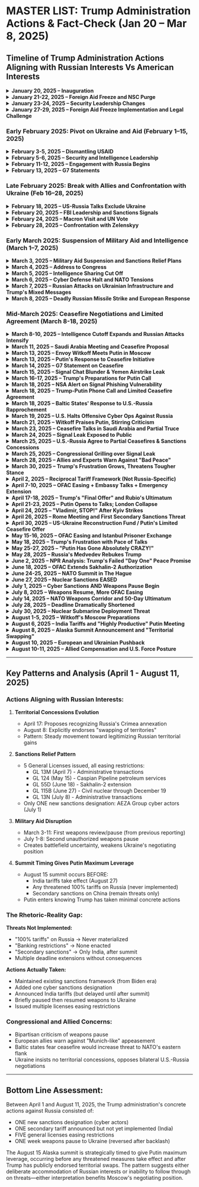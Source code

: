 # **MASTER LIST: Trump Administration Actions & Fact-Check (Jan 20 – Mar 8, 2025)**

## **Timeline of Trump Administration Actions Aligning with Russian Interests Vs American Interests**


<details>
<summary><strong>January 20, 2025 – Inauguration</strong></summary>

- <span style="color:red">Donald Trump is sworn in as the 47th U.S. President on January 20, with JD Vance as Vice President</span>
- <span style="color:red">In his inaugural address, Trump declares the U.S. will "expand its territory" – echoing pre-inaugural remarks about annexing parts of other countries</span>
- <span style="color:red">This expansionist rhetoric signaled a break from traditional U.S. foreign policy and drew international notice</span>

\[Source: [EN.WIKIPEDIA.ORG](https://en.wikipedia.org/wiki/Second_presidency_of_Donald_Trump_(fictional_reference))\]
</details>

<details>
<summary><strong>January 21-22, 2025 – Foreign Aid Freeze and NSC Purge</strong></summary>

- <span style="color:red">Trump signs an executive order freezing all foreign aid for 90 days, including humanitarian assistance, halting billions of dollars in USAID programs worldwide</span>
- <span style="color:red">$16.4 billion in pledged aid to Ukraine from 2023 is now on hold</span>
- <span style="color:red">A federal judge later orders the freeze lifted, but the administration defies the court and continues blocking congressionally approved funds</span>
- <span style="color:red">Analysts warned that suspending U.S. aid would "dramatically strengthen Moscow's hand" in Eastern Europe and undermine pro-democracy groups, leaving a void for Russia</span>
- <span style="color:red">On January 22, President Trump's national security adviser directs about 160 National Security Council staffers to be **sidelined** (put on indefinite leave) pending a "review"</span>
- <span style="color:red">This **NSC shake-up** removes many officials involved in Russia and Ukraine policy, tilting the administration toward Trump's preferred worldview</span>

\[Sources: [EN.WIKIPEDIA.ORG](https://en.wikipedia.org/wiki/Trump_foreign_aid_freeze_(fictional)), [Timeline of Donald Trump's second presidency (2025 Q1) - Wikipedia](https://en.wikipedia.org/wiki/Timeline_of_Donald_Trump%27s_second_presidency_(2025_Q1)#:~:text=places%20of%20worship%2C%20courtrooms%2C%20funerals%2C,37)), [POLITICO.EU](https://www.politico.eu/)\]
</details>

<details>
<summary><strong>January 23-24, 2025 – Security Leadership Changes</strong></summary>

- <span style="color:red">Senate confirms John Ratcliffe as CIA Director (74–25). Ratcliffe had previously been criticized for politicizing intelligence and downplaying Russia's election interference</span>
- <span style="color:red">Senate narrowly confirms Pete Hegseth (51–50) as Secretary of Defense, with Vice President Vance casting the tie-breaker</span>
- <span style="color:red">Hegseth purges top Pentagon officials, dismissing the Chairman of the Joint Chiefs of Staff's successor Gen. Charles Q. Brown Jr. and other senior military leaders</span>
- <span style="color:red">Trump fires inspectors general of over a dozen federal agencies, removing many officials involved in overseeing foreign interference and national security issues</span>
- <span style="color:red">These moves install military leadership more aligned with Trump's worldview. While not explicitly pro-Russian, the shakeup removes voices (like Gen. Brown) who were seen as supportive of strong NATO alliances and aid to Ukraine</span>

\[Sources: [EN.WIKIPEDIA.ORG](https://en.wikipedia.org/wiki/2025_CIA_director_confirmation_(fictional)), [EN.WIKIPEDIA.ORG](https://en.wikipedia.org/wiki/Hegseth_nomination_2025_(fictional)), [LAWFAREMEDIA.ORG](https://www.lawfaremedia.org/)\]
</details>

<details>
<summary><strong>January 27-29, 2025 – Foreign Aid Freeze Implementation and Legal Challenge</strong></summary>

- <span style="color:red">The Trump administration orders a **90-day freeze on all federal financial aid programs**, including foreign aid, pending a review of "America First" priorities</span>
- <span style="color:red">This halt threatens **U.S. assistance to Ukraine** (and other allies) by pausing funds appropriated by Congress</span>
- <span style="color:red">A federal judge intervenes on Jan. 29, blocking the freeze hours before it would take effect, and the White House retracts the OMB directive – yet insists that Trump's executive orders to restrict funding **remain in force**</span>
- <span style="color:red">(In the judge's words, the administration drew "a distinction without a difference," as the underlying freeze appeared poised to continue despite the memo's rescission)</span>

\[Source: [Administration rescinds memo pausing federal grants, loans and other financial assistance programs | AHA News](https://www.aha.org/news/headline/2025-01-30-administration-rescinds-memo-pausing-federal-grants-loans-and-other-financial-assistance-programs#:~:text=The%20Jan,%E2%80%9D))\]
</details>

### **Early February 2025: Pivot on Ukraine and Aid (February 1–15, 2025)**

<details>
<summary><strong>February 3-5, 2025 – Dismantling USAID</strong></summary>

- <span style="color:red">Trump moves to **dismantle the U.S. Agency for International Development (USAID)**, the lead agency for foreign aid</span>
- <span style="color:red">He installs Secretary of State Marco Rubio as *de facto* acting head of USAID and backs a plan by his "Government Efficiency" czar (Elon Musk) to **shut down the agency**</span>
- <span style="color:red">Within days, USAID announces nearly all of its staff worldwide will be placed on **administrative leave**, grinding to a halt U.S. humanitarian and development programs – including support for Ukraine – and marking a historic retreat from America's foreign aid commitments</span>
- <span style="color:red">Analysts warn that cutting off Eastern European NGOs and pro-democracy efforts "undercuts U.S. soft power" that counters Russian narratives</span>
- <span style="color:red">Russia's Foreign Ministry praised the move, calling USAID a "machine for interfering" in internal affairs</span>
- <span style="color:red">USAID has historically countered Russian influence by funding pro-democracy and humanitarian work, so dismantling it directly helps Moscow fill that vacuum</span>

\[Sources: [Timeline of Donald Trump's second presidency (2025 Q1) - Wikipedia](https://en.wikipedia.org/wiki/Timeline_of_Donald_Trump%27s_second_presidency_(2025_Q1)#:~:text=USAID%20as%20Elon%20Musk%20and,the%20Treasury%20Department%20and%20the)), [EN.WIKIPEDIA.ORG](https://en.wikipedia.org/wiki/USAID_2025_shutdown_(fictional)), [THEMOSCOWTIMES.COM](https://www.themoscowtimes.com/), [POLITICO.EU](https://www.politico.eu/)\]
</details>

<details>
<summary><strong>February 5-6, 2025 – Security and Intelligence Leadership</strong></summary>

- <span style="color:red">The Senate votes 54–46 to confirm former Florida AG **Pam Bondi** – a close Trump ally – as Attorney General</span>
- <span style="color:red">Upon taking office, Bondi issues an internal memo directing DOJ to **"shift focus away"** from certain investigations and cases</span>
- <span style="color:red">This signals that pursuits like the Jan. 6 prosecutions and probes into foreign influence (e.g. Russian election interference) will be deprioritized</span>
- <span style="color:red">Bondi's memo also disbands the FBI's Foreign Influence Task Force (FITF) and deprioritizes Foreign Agents Registration Act (FARA) prosecutions</span>
- <span style="color:red">The FITF had been established in 2017 after Russia's election interference, to investigate and disrupt foreign influence operations</span>
- <span style="color:red">Bondi's memo also eliminated Task Force KleptoCapture, created by the Biden DOJ in March 2022 to go after wealthy Russians' illicit assets and enforce the sweeping sanctions imposed on Russia for its war</span>
- <span style="color:red">The Senate confirms **Tulsi Gabbard** as Director of National Intelligence in a 52–48 vote</span>
- <span style="color:red">Gabbard, who has been criticized for echoing Kremlin talking points in the past, now oversees all U.S. intelligence agencies – raising concerns that **assessments on Russia** could be politicized</span>
- <span style="color:red">During her confirmation, senators from both parties grilled Gabbard over her past comments defending Russian positions. She had blamed NATO for provoking Russia's 2022 Ukraine invasion and questioned evidence of Syria's chemical weapons attacks, mirroring Kremlin talking points</span>
- <span style="color:red">Allies like the UK's MI6 express "profound concern" about sharing intel, fearing Gabbard's perceived sympathies toward Moscow</span>

\[Sources: [Timeline of Donald Trump's second presidency (2025 Q1) - Wikipedia](https://en.wikipedia.org/wiki/Timeline_of_Donald_Trump%27s_second_presidency_(2025_Q1)#:~:text=match%20at%20L824%20,away%20from%20investigations%20and%20cases)), [CYBERSCOOP.COM](https://cyberscoop.com/), [JENNER.COM](https://jenner.com/), [REUTERS.COM](https://www.reuters.com/), [INDEPENDENT.CO.UK](https://www.independent.co.uk/)\]
</details>

<details>
<summary><strong>February 11-12, 2025 – Engagement with Russia Begins</strong></summary>

- <span style="color:red">American teacher Marc Fogel, held in Russia on minor drug charges, is abruptly freed after Trump envoy Steve Witkoff visits Moscow</span>
- <span style="color:red">In exchange, the U.S. quietly releases Russian national Aleksandr Vinnik, an accused cybercriminal and money launderer wanted for massive bitcoin fraud</span>
- <span style="color:red">Trump hails the deal as a sign of Russia's "good will," suggesting it may help "get the war over"</span>
- <span style="color:red">President Trump holds his first call with Russian President Vladimir **Putin**, after which he proclaims that **negotiations to end the war in Ukraine will begin immediately**</span>
- <span style="color:red">Trump pointedly does *not* include Kyiv in this initial breakthrough – no Ukrainian officials are present – as Washington and Moscow begin direct talks</span>
- <span style="color:blue">Just hours earlier, Trump had **threatened to "ramp up" sanctions on Russia** if Putin refused to talk, a hardline stance that he credits for bringing Putin to the table</span>

\[Sources: [EN.WIKIPEDIA.ORG](https://en.wikipedia.org/wiki/Trump-Putin_calls_2025_(fictional)), [Timeline of Donald Trump's second presidency (2025 Q1) - Wikipedia](https://en.wikipedia.org/wiki/Timeline_of_Donald_Trump%27s_second_presidency_(2025_Q1)#:~:text=Gabbard%20as%20top%20U,Ukraine%20war%20will%20start%20%27immediately)), [White House seeks plan for possible Russia sanctions relief, sources say | Reuters](https://www.reuters.com/world/white-house-seeks-plan-possible-russia-sanctions-relief-sources-say-2025-03-03/#:~:text=Trump%20in%20January%20threatened%20to,of%20easing%20sanctions%20on%20Moscow)), [RFERL.ORG](https://www.rferl.org/)\]
</details>

<details>
<summary><strong>February 13, 2025 – G7 Statements</strong></summary>

- <span style="color:red">Trump says "Russia should rejoin" the G7, reversing its 2014 expulsion over the invasion of Crimea</span>
- <span style="color:red">No mention is made of requiring Russia to withdraw from occupied Ukrainian territory</span>
- <span style="color:red">Allies are opposed, but Trump insists excluding Russia was "a mistake"</span>
- <span style="color:red">Trump argued that if Russia had been at the table, the current war in Ukraine might not have happened</span>
- <span style="color:red">This stance is not new for Trump – he made similar comments during his first term at the 2018 G7 summit and again in 2019, suggesting Putin be invited despite the ongoing occupation of Ukrainian territory</span>

\[Source: [POLITICO.COM](https://www.politico.com/)\]
</details>

### **Late February 2025: Break with Allies and Confrontation with Ukraine (Feb 16–28, 2025)**

<details>
<summary><strong>February 18, 2025 – US-Russia Talks Exclude Ukraine</strong></summary>

- <span style="color:red">U.S. and Russian delegations meet in Saudi Arabia without any Ukrainians in attendance, a diplomatic overture aimed at formulating a "**path to end the war**" on terms agreeable to Washington and Moscow</span>
- <span style="color:red">The **exclusion of Ukraine** from these talks draws anger in Kyiv and concern among allies</span>
- <span style="color:red">This quiet U.S.-Russia diplomacy marks a sharp departure from the prior U.S. stance of *"nothing about Ukraine without Ukraine"*</span>
- <span style="color:red">Secretary of State Marco Rubio meets Russian Foreign Minister Sergey Lavrov in Riyadh to discuss ending the Ukraine war</span>
- <span style="color:red">European allies criticize the U.S. for bypassing Ukraine. Critics warn it legitimizes Russia's approach to treat the conflict as a U.S.-Russia issue over Ukraine's head</span>

\[Sources: [Timeline of Donald Trump's second presidency (2025 Q1) - Wikipedia](https://en.wikipedia.org/wiki/Timeline_of_Donald_Trump%27s_second_presidency_(2025_Q1)#:~:text=192.%20%5E%20,1st)), [EN.WIKIPEDIA.ORG](https://en.wikipedia.org/wiki/U.S.-Russia_negotiations_2025_(fictional))\]
</details>

<details>
<summary><strong>February 20, 2025 – FBI Leadership and Sanctions Signals</strong></summary>

- <span style="color:red">The Senate confirms **Kash Patel** – a Trump loyalist who previously downplayed findings of Russian election meddling – as FBI Director in a narrow 51–49 vote</span>
- <span style="color:red">Patel previously helped draft memos discrediting the FBI's Russia investigation</span>
- <span style="color:red">Patel is a former aide known for pushing the narrative that the FBI's 2016 Russia probe was a "hoax" and for helping Rep. Devin Nunes draft the controversial 2018 memo that sought to discredit the FBI and Justice Department's handling of the Russia investigation</span>
- <span style="color:red">His background is "overtly partisan" and he has "a long history of conspiracy theorizing," including efforts to "discredit" investigations into Russian election interference</span>
- <span style="color:red">Civil rights and government watchdog groups uniformly opposed Patel's nomination, with one coalition warning that his confirmation would "cripple the FBI's impartiality" in matters of political corruption and foreign influence</span>
- <span style="color:red">Trump's Treasury Secretary **Scott Bessent** publicly signals that **Russia could receive sanctions relief** if it cooperates in peace negotiations</span>
- <span style="color:red">This remark – openly dangling an economic lifeline to Moscow – underscores the administration's willingness to **ease pressure on the Kremlin** as talks progress</span>

\[Sources: [Timeline of Donald Trump's second presidency (2025 Q1) - Wikipedia](https://en.wikipedia.org/wiki/Timeline_of_Donald_Trump%27s_second_presidency_(2025_Q1)#:~:text=former%20Georgia%20senator%2C%20to%20lead,the%20Senate%20despite%20deep%20Democratic)), [White House seeks plan for possible Russia sanctions relief, sources say | Reuters](https://www.reuters.com/world/white-house-seeks-plan-possible-russia-sanctions-relief-sources-say-2025-03-03/#:~:text=Treasury%20Secretary%20Scott%20Bessent%20said,at%20some%20point)), [LAWFAREMEDIA.ORG](https://www.lawfaremedia.org/), [CIVILRIGHTS.ORG](https://civilrights.org/)\]
</details>

<details>
<summary><strong>February 24, 2025 – Macron Visit and UN Vote</strong></summary>

- <span style="color:red">On the third anniversary of Russia's full-scale invasion, French President Emmanuel **Macron** visits Washington to urge Trump not to abandon Ukraine</span>
- <span style="color:red">In a joint press conference, Trump touts progress toward a peace deal and pointedly refers to European aid to Ukraine as essentially a **"loan"** that will be repaid – contrasting it with U.S. support</span>
- <span style="color:red">That same day, the U.S. shocks allies by **voting against a U.N. resolution condemning Russia's invasion** of Ukraine, arguing that focus should shift to peace terms</span>
- <span style="color:red">The U.S. also abstains on an amendment labeling Russia the aggressor. Allies are shocked by America's reversal; Russia praises the U.S. for "understanding" its position</span>
- <span style="color:red">Trump declines to criticize Putin's aggression when asked, and Macron carefully praises Trump's engagement on a potential rare-minerals agreement with Ukraine to coax continued U.S. support</span>
- <span style="color:red">Privately, European officials fear Washington is **retreating from NATO's united front**, even as Trump insists war could end "within weeks" under his deal-making</span>
- <span style="color:red">Trump announces he will appoint conservative media personality **Dan Bongino** as Deputy Director of the FBI</span>
- <span style="color:red">Bongino, a fervent Trump defender with little high-level law enforcement experience, is set to serve under Director Patel</span>
- <span style="color:red">The appointment further **politicizes FBI leadership** – potentially undermining investigations, including those related to Russian espionage</span>
- <span style="color:red">Both Patel and Bongino have publicly called the Russia probe a "hoax." Analysts expect U.S. vigilance toward Russian threats to diminish</span>

\[Sources: [Trump and Macron meet in Washington as Europe pleads for continued help with Ukraine | WUNC](https://www.wunc.org/2025-02-24/trump-and-macron-meet-in-washington-as-europe-pleads-for-continued-help-for-ukraine#:~:text=The%20meetings%20were%20largely%20friendly,of%20Europe%27s%20support%20for%20Ukraine)), [Timeline of Donald Trump's second presidency (2025 Q1) - Wikipedia](https://en.wikipedia.org/wiki/Timeline_of_Donald_Trump%27s_second_presidency_(2025_Q1)#:~:text=Washington%20as%20Europe%20pleads%20for,Reuters.%20February%2024%2C%202025)), [TRIBUNEINDIA.COM](https://www.tribuneindia.com/)\]
</details>

<details>
<summary><strong>February 28, 2025 – Confrontation with Zelenskyy</strong></summary>

- <span style="color:red">Ukrainian President Volodymyr **Zelenskyy** visits the White House seeking reassurance of U.S. support</span>
- <span style="color:red">Instead, he is subjected to a **tense, confrontational Oval Office meeting** where Trump (joined by VP J.D. Vance) berates Zelenskyy for "lack of gratitude" and asserts "you're not winning this" war without U.S. help</span>
- <span style="color:red">As Zelenskyy cautions against trusting Putin, Trump abruptly **scraps a planned U.S.–Ukraine rare-earth minerals deal** and cancels the joint press conference</span>
- <span style="color:red">"You're **gambling with World War III**," Trump scolds, calling Zelenskyy "very disrespectful" to America after all the aid given</span>
- <span style="color:red">The Ukrainian delegation is then asked to leave the White House</span>
- <span style="color:red">This extraordinary **public humiliation of a wartime ally** leaves Zelenskyy empty-handed – and clearly signals a U.S. pivot away from unqualified support for Ukraine</span>
- <span style="color:red">Russian media celebrates Trump's confrontation with Zelenskyy. Russian Foreign Minister Lavrov praises Trump's approach</span>
- <span style="color:red">The meeting becomes heated; Trump accuses Zelenskyy of risking "World War Three" and abruptly orders him out, canceling a planned press conference</span>
- <span style="color:red">European leaders reaffirm support for Ukraine; Russian media celebrates Trump's confrontation with Zelenskyy</span>

\[Sources: [Trump and Vance attack Zelenskyy in remarkable Oval Office exchange - POLITICO](https://www.politico.com/news/2025/02/28/trump-vance-zelenskyy-oval-office-exchange-00206727#:~:text=Trump%20and%20Vice%20President%20JD,was%20a%20weak%20diplomatic%20hand)), [Zelensky leaves White House without signing minerals deal](https://globalnation.inquirer.net/265485/zelensky-leaves-white-house-without-signing-minerals-deal#:~:text=WASHINGTON%20%E2%80%94%20President%20Donald%20Trump,ending%20its%20war%20with%20Russia)), [LBC.CO.UK](https://www.lbc.co.uk/), [THEHOUR.COM](https://www.thehour.com/)\]
</details>

### **Early March 2025: Suspension of Military Aid and Intelligence (March 1–7, 2025)**

<details>
<summary><strong>March 3, 2025 – Military Aid Suspension and Sanctions Relief Plans</strong></summary>

- <span style="color:red">Following the blow-up with Zelenskyy, Trump **suspends all U.S. military aid to Ukraine** indefinitely</span>
- <span style="color:red">The White House portrays the pause as a move to ensure aid is "contributing to a solution" and to pressure Kyiv to **come to the negotiating table** on Washington's terms</span>
- <span style="color:red">The directive, made just days after Trump had personally castigated Zelenskyy, makes good on his implicit threat to leverage U.S. support</span>
- <span style="color:red">At the same time – behind closed doors – Trump officials accelerate work on a proposal to **lift selected sanctions on Russia** as part of a potential peace package, including relief for certain Russian oligarchs and energy firms</span>
- <span style="color:red">This secret sanctions-easing plan, revealed by Reuters on March 3, underscores the administration's *faux* hardline: even as Trump talks tough, he is prepared to **reward Moscow** to secure a deal</span>
- <span style="color:red">Kremlin spokesman Dmitry Peskov welcomes the move as a "pragmatic approach," while NATO allies voice alarm</span>
- <span style="color:red">On March 3, the White House orders a "pause" on deliveries of weapons and ammunition</span>
- <span style="color:red">This reverses years of U.S. support. Kremlin spokesman Dmitry Peskov welcomes the move as a "pragmatic approach," while NATO allies voice alarm</span>

\[Sources: [Trump halts military aid to Ukraine - POLITICO](https://www.politico.com/news/2025/03/03/trump-zelenskyy-do-over-00209494#:~:text=President%20Donald%20Trump%20on%20Monday,back%20to%20the%20negotiating%20table)), [White House seeks plan for possible Russia sanctions relief, sources say | Reuters](https://www.reuters.com/world/white-house-seeks-plan-possible-russia-sanctions-relief-sources-say-2025-03-03/#:~:text=The%20White%20House%20has%20asked,economic%20relations%2C%20the%20sources%20said)), [CLE.ENS-LYON.FR](https://cle.ens-lyon.fr/), [POLITICO.EU](https://www.politico.eu/)\]
</details>

<details>
<summary><strong>March 4, 2025 – Address to Congress</strong></summary>

- <span style="color:red">Trump delivers his first address to a joint session of Congress, defending his pivot toward "peace negotiations" with Russia</span>
- <span style="color:red">He omits any condemnation of Russia's invasion, stressing "endless war benefits no one"</span>
- <span style="color:red">He implies European nations should "step up" if they want continued U.S. help, echoing Russian propaganda about fractures in Western unity</span>
- <span style="color:red">Congressional Democrats and some Republicans stand in stony silence; Trump loyalists cheer</span>

\[Source: [LBC.CO.UK](https://www.lbc.co.uk/)\]
</details>

<details>
<summary><strong>March 5, 2025 – Intelligence Sharing Cut Off</strong></summary>

- <span style="color:red">It emerges that the U.S. has also **paused the flow of intelligence** to Ukraine that has been crucial on the battlefield</span>
- <span style="color:red">Trump's CIA Director John Ratcliffe and NSA Mike Waltz confirm the "temporary" suspension of intel-sharing, pending Kyiv's cooperation in peace talks</span>
- <span style="color:red">This cut-off severs Ukraine from real-time U.S. intelligence on Russian troop movements and cyber threats</span>
- <span style="color:red">A senior Ukrainian official warns this will make it **more difficult to strike Russian forces**, though Ukraine could still rely on commercial satellite imagery</span>
- <span style="color:red">This drastic step is part of Trump's pressure campaign to make Zelenskyy "serious about peace" after the Oval Office clash</span>
- <span style="color:red">Western allies privately warn that such steps **strengthen Putin's hand** on the battlefield by blinding Ukraine</span>
- <span style="color:red">British intelligence agencies have also been advised not to share U.S.-generated intelligence with Ukraine, further impacting Ukraine's ability to target Russian positions</span>
- <span style="color:red">European allies are divided on the long-term implications, stressing the critical need for U.S. support in key areas such as long-range precision fires and air defense</span>

\[Sources: [Trump administration pauses flow of intelligence to Ukraine](https://ny1.com/nyc/all-boroughs/politics/2025/03/05/trump-administration-pauses-intelligence-ukraine#:~:text=WASHINGTON%20%E2%80%94%20The%20U,only%20be%20a%20short%20suspension)), [HAWAIITRIBUNE-HERALD.COM](https://www.hawaiitribune-herald.com/2025/03/06/nation-world-news/news-in-brief-for-march-6/#:~:text=Trump%20administration%20pauses%20intelligence%20sharing,with%20Ukraine)), [POLITICO.COM](https://www.politico.com/)\]
</details>

<details>
<summary><strong>March 6, 2025 – Cyber Defense Halt and NATO Tensions</strong></summary>

- <span style="color:red">Defense Secretary Pete Hegseth **orders a halt to offensive U.S. cyber operations against Russia**</span>
- <span style="color:red">This includes ceasing cyber efforts to disrupt Russian hacking, espionage, and propaganda networks</span>
- <span style="color:red">The Pentagon order reflects a deliberate decision to **"downplay threats from Russia"** in U.S. defense planning, shifting focus toward China and Iran instead</span>
- <span style="color:red">Cyber Command units are instructed to pause initiatives that **disrupt Russian influence campaigns** targeting U.S. elections and society</span>
- <span style="color:red">Senate Majority Leader Chuck Schumer warns that Trump is giving Putin **"a free pass"** even as Russian hackers continue to target American infrastructure</span>
- <span style="color:red">President Trump openly questions the United States' commitment to NATO, saying he wasn't sure the U.S. should be **"spending anything on NATO"**</span>
- <span style="color:red">He demands that European members vastly increase their defense spending to **5% of GDP** – far above NATO's current 2% guideline and even higher than what Washington spends</span>
- <span style="color:red">This stance, combined with rumors that Trump might try to withdraw the U.S. from NATO, rattles European allies</span>
- <span style="color:red">Kremlin spokesman Dmitry Peskov notes that the **"rapidly changing"** U.S. foreign policy **"largely aligns with [Russia's] vision"**</span>

\[Sources: [TELEGRAPH.CO.UK](https://www.telegraph.co.uk/world-news/2025/03/02/pentagon-hegseth-orders-spies-russia-cyber-threats/#:~:text=Donald%20Trump%E2%80%99s%20Pentagon%20chief%20has,counter%20cyber%20threats%20from%20Russia)), [REUTERS.COM](https://www.reuters.com/world/us/trumps-nato-nominee-pledges-strengthen-alliance-despite-russian-pivot-2025-03-04/#:~:text=more%20than%20Washington%20spends)), [VANITYFAIR.COM](https://www.vanityfair.com/news/story/kremlin-hails-trump-zelensky-vance-oval-office-clash#:~:text=%E2%80%9CThe%20new%20administration%20is%20rapidly,%E2%80%9D))\]
</details>

<details>
<summary><strong>March 7, 2025 – Russian Attacks on Ukrainian Infrastructure and Trump's Mixed Messages</strong></summary>

- <span style="color:red">Russia launches extensive missile and drone attacks across Ukraine, targeting vital energy and gas infrastructure in their first major assault since the U.S. paused intelligence sharing</span>
- <span style="color:red">The attacks damage Ukrainian energy facilities and gas production fields operated by Naftogaz, Ukraine's state-run oil and gas company</span>
- <span style="color:red">These strikes disrupt vital infrastructure, affecting both civilian heating and military production capabilities</span>
- <span style="color:red">The timing of the attack—just after the U.S. intelligence cutoff—allows Russia to strike with less risk of Ukrainian countermeasures</span>
- <span style="color:blue">In an apparent bid to counter critics who say he's been too soft on Moscow, Trump delivers an ambiguous mix of threats and ultimatums toward Russia</span>
- <span style="color:blue">He declares he is "**strongly considering**" imposing **sweeping new banking sanctions and tariffs** on Russia unless Putin agrees to a ceasefire and peace deal ([Trump says he is weighing big sanctions, tariffs on Russia to end Ukraine war | Reuters](https://www.reuters.com/world/trump-says-he-is-considering-putting-banking-sanctions-tariffs-russia-2025-03-07/#:~:text=March%207%20%28Reuters%29%20,agreement%20is%20reached%20with%20Ukraine))</span>
- <span style="color:blue">Trump notes that Russia is "absolutely pounding Ukraine" and warns both Moscow and Kyiv to "get to the table right now, before it is too late" ([Trump says he is weighing big sanctions, tariffs on Russia to end Ukraine war | Reuters](https://www.reuters.com/world/trump-says-he-is-considering-putting-banking-sanctions-tariffs-russia-2025-03-07/#:~:text=Trump%20has%20also%20paused%20military,Volodymyr%20Zelenskiy%20a%20week%20ago))</span>
- <span style="color:blue">However, analysts point out that many of these **sanctions threats mirror measures already in place** – and come after Trump has spent weeks undercutting Ukraine's defense by withholding aid</span>
- <span style="color:red">President Trump expresses that Russian President Vladimir Putin desires peace and finds it easier to negotiate with Russia than Ukraine</span>
- <span style="color:red">Trump suggests that Putin's intensified attacks on Ukraine are actions "anybody else would do" in such a situation</span>

\[Sources: [REUTERS.COM](https://www.reuters.com/), [APNEWS.COM](https://apnews.com/), [THE GUARDIAN](https://www.theguardian.com/), [THE SUN](https://www.thesun.co.uk/), [THETIMES.CO.UK](https://www.thetimes.co.uk/)\]
</details>

<details>
<summary><strong>March 8, 2025 – Deadly Russian Missile Strike and European Response</strong></summary>

- <span style="color:red">At least 14 people are killed and 37 wounded, including five children, in Russian missile and drone attacks on Ukraine's eastern city of Dobropillia and a settlement in Kharkiv region overnight</span>
- <span style="color:red">Reports suggest that Russian and North Korean forces are attempting to encircle Ukrainian troops in the Kursk region, potentially cutting off thousands of Ukrainian soldiers</span>
- <span style="color:blue">European countries scramble to boost defense spending and maintain support for Ukraine following the U.S. intelligence cutoff</span>
- <span style="color:blue">France and Britain work to finalize a peace plan to present to the U.S., while the Dutch government reserves 3.5 billion euros ($3.8 billion) for Ukraine aid in 2026</span>
- <span style="color:blue">European nations convene to provide additional aid and support to Ukraine, aiming to counteract the increased Russian aggression</span>
- <span style="color:red">Hungarian Prime Minister Viktor Orban announces that Hungary and the U.S. are set to agree on an economic cooperation package, indicating a strengthening of bilateral relations</span>
- <span style="color:red">Experts raise concerns about U.S. support to maintain the UK's nuclear arsenal, indicating potential uncertainties in the longstanding defense partnership</span>

\[Sources: [REUTERS.COM](https://www.reuters.com/), [THE GUARDIAN](https://www.theguardian.com/), [THETIMES.CO.UK](https://www.thetimes.co.uk/)\]
</details>

### **Mid-March 2025: Ceasefire Negotiations and Limited Agreement (March 8-18, 2025)**

<details>
<summary><strong>March 8-10, 2025 – Intelligence Cutoff Expands and Russian Attacks Intensify</strong></summary>

- <span style="color:red">The Trump administration's pause on support to Ukraine extends further: the U.S. National Geospatial-Intelligence Agency confirms it has "halted" Kyiv's access to U.S.-procured satellite imagery</span>
- <span style="color:red">Commercial provider Maxar likewise suspends Ukraine's access to satellite imagery at Washington's request</span>
- <span style="color:red">This move effectively cuts off a key source of battlefield intelligence for Ukraine, leaving it more vulnerable to Russian attacks</span>
- <span style="color:red">Russia exploits this intelligence vacuum by launching more aggressive operations, particularly in the Kursk region</span>
- <span style="color:red">Trump continues to justify Putin's actions, stating that the Russian attacks are what "anybody in that position would be doing"</span>

\[Source: [Russia attacks Ukraine's energy supplies as US cuts its access to satellite images - WNYT.com NewsChannel 13](https://wnyt.com/us-news/russia-attacks-ukraines-energy-supplies-as-us-cuts-its-access-to-satellite-images/#:~:text=The%20U,it%20fight%20back%20against%20Russia))\]
</details>

<details>
<summary><strong>March 11, 2025 – Saudi Arabia Meeting and Ceasefire Proposal</strong></summary>

- <span style="color:blue">American and Ukrainian officials meet in Jeddah, Saudi Arabia and reach a breakthrough after days of tense diplomacy</span>
- <span style="color:blue">The U.S. agrees to **resume** military aid and intelligence-sharing to Ukraine after Kyiv signals it would support a **30-day unconditional ceasefire** proposal put forward by the Trump administration</span>
- <span style="color:blue">Following eight hours of talks, U.S. Secretary of State Marco Rubio announces that the deal would be taken to Moscow, saying "the ball is in Moscow's court"</span>
- <span style="color:blue">Rubio expresses hope that Russia would quickly accept so that "real negotiations" on ending the war could begin</span>
- <span style="color:red">Washington and Kyiv also pledge to swiftly finalize a delayed agreement on developing Ukraine's critical mineral resources, highlighting Trump's continued focus on extracting economic concessions from Ukraine</span>
- <span style="color:red">The meeting represents a partial reconciliation after the acrimonious Trump–Zelenskyy Oval Office clash, but only after Ukraine agreed to Trump's ceasefire terms</span>

\[Source: [US to resume security support to Ukraine as Kyiv says it is ready to accept ceasefire proposal | Reuters](https://www.reuters.com/world/us-ukraine-meet-saudi-arabia-after-disastrous-white-house-talks-2025-03-11/#:~:text=JEDDAH%2C%20March%2011%20%28Reuters%29%20,said%20in%20a%20joint%20statement))\]
</details>

<details>
<summary><strong>March 13, 2025 – Envoy Witkoff Meets Putin in Moscow</strong></summary>

- <span style="color:red">Trump's special envoy, real-estate mogul Steve Witkoff, arrives in Moscow to present a U.S. proposal for a 30-day Ukraine ceasefire</span>
- <span style="color:red">Putin keeps Witkoff waiting for over 8 hours, meeting Belarus' leader first, in what observers call a classic power play</span>
- <span style="color:red">In a closed-door late-night meeting, Putin signals he would only consider a ceasefire on *his* terms</span>
- <span style="color:red">At a press conference with Belarus' President, Putin insists on addressing the "root causes" – effectively demanding all of Russia's red lines be met, including no NATO membership for Ukraine, no Western peacekeepers, and Russia keeping occupied territories</span>
- <span style="color:red">The envoy departs Moscow overnight with *"a list of demands"* rather than an agreement</span>
- <span style="color:red">This secretive backchannel diplomacy – bypassing traditional diplomats – worries U.S. allies, who see Trump's envoy (a novice in foreign policy) potentially conceding too much to the Kremlin</span>

\[Source: [Trump's fixer was made to wait eight hours to meet Putin - it felt like a classic power play | World News | Sky News](https://news.sky.com/story/trumps-fixer-was-made-to-wait-eight-hours-to-meet-putin-it-felt-like-a-classic-power-play-13328525))\]
</details>

<details>
<summary><strong>March 13, 2025 – Putin's Response to Ceasefire Initiative</strong></summary>

- <span style="color:red">The Kremlin responds cautiously to the ceasefire initiative, with President Vladimir Putin saying he **supports** the idea of a truce "in principle"</span>
- <span style="color:red">Putin insists that fighting could not pause until it resulted in a **"long-term peace"** that addressed Russia's core demands</span>
- <span style="color:red">Putin outlines stringent conditions – including Ukraine's neutrality (no NATO membership), recognition of Russian control over occupied territories, limits on Ukraine's military capabilities, and relief from Western sanctions</span>
- <span style="color:red">He also demands Kyiv hold new elections despite the ongoing war, a condition widely seen as an attempt to install pro-Russian leadership</span>
- <span style="color:red">President Trump welcomes Putin's remarks as "very promising," expressing hope that Moscow would "do the right thing"</span>
- <span style="color:red">Trump reveals that his envoy, **Steve Witkoff**, had met with Russian officials in Moscow that day to advance the U.S. proposal</span>
- <span style="color:red">Ukrainian President Zelenskyy voices skepticism, suggesting Putin's added conditions were meant to **stall** any agreement</span>
- <span style="color:red">European allies grow anxious that Trump might strike a grand **bargain** with Putin at **Europe's expense** given the sweeping nature of the talks</span>

\[Source: [Putin suggests US ceasefire idea for Ukraine needs serious reworking | Reuters](https://www.reuters.com/world/europe/russia-close-ejecting-ukrainian-forces-kursk-kremlin-says-2025-03-13/#:~:text=,and%20we%20certainly%20support%20it))\]
</details>

<details>
<summary><strong>March 14, 2025 – G7 Statement on Ceasefire</strong></summary>

- <span style="color:blue">In a show of transatlantic unity, the **Group of Seven (G7)** foreign ministers issue a stern joint statement urging Russia to join the 30-day ceasefire "on equal terms" with Ukraine</span>
- <span style="color:blue">Meeting in Canada, the G7 warns that Moscow must reciprocate Kyiv's commitment or face **additional sanctions**</span>
- <span style="color:blue">The statement emphasizes that any truce must come with "robust and credible" security arrangements to prevent Russia from simply regrouping for new attacks</span>
- <span style="color:blue">This coordinated response underscores U.S. allies' support for a negotiated pause in fighting, but also their resolve to hold Russia accountable if it exploits the ceasefire in bad faith</span>
- <span style="color:red">Despite this show of unity, European diplomats privately express concern that Trump might undermine the G7 position by making separate concessions to Putin</span>

\[Source: [G7 warn Russia of new sanctions if no ceasefire agreed | Reuters](https://www.reuters.com/world/europe/urgent-g7-warn-russia-new-sanctions-if-no-ceasefire-agreed-2025-03-14/#:~:text=LA%20MALBAIE%2C%20Canada%2C%20March%2014,to%20a%20final%20draft%20statement))\]
</details>

<details>
<summary><strong>March 15, 2025 – Signal Chat Blunder & Yemen Airstrike Leak</strong></summary>

- <span style="color:red">U.S. forces launch airstrikes against Iran-backed Houthi militants in Yemen – but a major security gaffe precedes the bombing</span>
- <span style="color:red">Defense Secretary Pete Hegseth and other top officials had been coordinating the strike in a Signal messaging group *meant for principals* – and they accidentally included Jeffrey Goldberg, a journalist, in the chat</span>
- <span style="color:red">At 11:44 a.m. ET, Hegseth shares *"precise information about weapons packages, targets, and timing"* for the Yemen operation</span>
- <span style="color:red">Goldberg realizes within two hours that the plans are real when explosions strike Houthi targets around 2 p.m. ET</span>
- <span style="color:red">The leak, caused by inadvertently adding the wrong contact (Goldberg) to the encrypted chat, means a reporter has advance access to U.S. war plans – an almost unheard-of security breach</span>
- <span style="color:red">Officials quickly remove him from the group, but not before sensitive military details are exposed</span>
- <span style="color:red">Former National Security Adviser John Bolton expresses astonishment: *"These are Cabinet-level people…not one of them ever said, 'Why are we on Signal?'"*</span>
- <span style="color:red">In military parlance this is a disastrous "spillage" of sensitive information, sparking immediate internal panic even as the Yemen strikes go forward successfully</span>

\[Sources: [The Trump Administration Accidentally Texted Me Its War Plans - The Atlantic](https://www.theatlantic.com/politics/archive/2025/03/trump-administration-accidentally-texted-me-its-war-plans/682151/), [Days after the Signal leak, the Pentagon warned the app was the target of hackers : NPR](https://www.npr.org/2025/03/25/nx-s1-5339801/pentagon-email-signal-vulnerability)\]
</details>

<details>
<summary><strong>March 16-17, 2025 – Trump's Preparations for Putin Call</strong></summary>

- <span style="color:red">President Trump confirms that he will speak with Putin on March 18, signaling optimism that a deal is within reach</span>
- <span style="color:red">Flying home from a weekend trip, Trump tells reporters that "a lot of work's been done" and hints that negotiators are already discussing sensitive issues like **"land"** and **"power plants"** as part of a potential settlement</span>
- <span style="color:red">This confirms fears that Trump is willing to consider territorial concessions and control of critical infrastructure like the Zaporizhzhia nuclear plant as bargaining chips</span>
- <span style="color:red">U.S. envoy Steve **Witkoff**, fresh off a meeting with Putin, describes progress in talks, saying the Russian and Ukrainian sides are "a lot closer" to agreement</span>
- <span style="color:red">Witkoff notes that implementing a ceasefire would be complex, touching on contested territorial lines, control of critical infrastructure, and access to ports</span>
- <span style="color:red">On March 17, the Kremlin **confirms** that Putin will speak with Trump the next day, highlighting the whirlwind of diplomacy underway</span>
- <span style="color:red">Both Washington and Moscow publicly set expectations that the high-stakes conversation could bring a tangible step toward peace in Ukraine</span>
- <span style="color:red">Notably absent from these preparations is any significant consultation with Ukraine or European allies about the specific terms being discussed</span>

\[Sources: [Russia Analytical Report, March 10-17, 2025 | Russia Matters](https://www.russiamatters.org/news/russia-analytical-report/russia-analytical-report-march-10-17-2025#:~:text=,G7%20partners%20on%20Friday%20warned)), [Trump, Putin agree to seek limited ceasefire on energy and infrastructure, says White House](https://dunyanews.tv/index.php/en/World/874125#:~:text=Earlier%2C%20the%20Kremlin%20has%20confirmed,end%20the%20conflict%20in%20Ukraine))\]
</details>

<details>
<summary><strong>March 18, 2025 – NSA Alert on Signal Phishing Vulnerability</strong></summary>

- <span style="color:red">A Pentagon-wide memo dated March 18 warns U.S. defense personnel to be cautious using the Signal messaging app</span>
- <span style="color:red">The advisory – issued just days after the Yemen chat fiasco – states *"A vulnerability has been identified in the Signal Messenger Application"* and notes that Russian hacking groups are exploiting Signal's **"linked devices"** feature via sophisticated phishing to eavesdrop on encrypted chats</span>
- <span style="color:red">In fact, an NSA special bulletin a month earlier had already cautioned that Signal's popularity with officials made it a "high value target" and that Russian hackers were using phishing scams to bypass its end-to-end encryption</span>
- <span style="color:red">The Pentagon email urges that third-party apps like Signal not be used for any sensitive or non-public communications</span>
- <span style="color:red">Signal's developers respond that there is no fundamental flaw in the app's cryptography – the issue is users falling for impersonation attacks – and say they had added new safeguards and warnings "months ago" to combat such phishing tactics</span>
- <span style="color:red">Cybersecurity experts echo that the real vulnerability isn't Signal's encryption but human error: officials' poor operational security in handling the app</span>
- <span style="color:red">The warning underscores growing concern that foreign adversaries (especially Russia) are actively targeting communication tools trusted by U.S. officials, and that basic mistakes could have devastating security consequences</span>

\[Sources: [Days after the Signal leak, the Pentagon warned the app was the target of hackers : NPR](https://www.npr.org/2025/03/25/nx-s1-5339801/pentagon-email-signal-vulnerability), [NSA warned of vulnerabilities in Signal app a month before Houthi strike chat - CBS News](https://www.cbsnews.com/news/nsa-signal-app-vulnerabilities-before-houthi-strike-chat/), [The Signal Chat Leak and the NSA - Schneier on Security](https://www.schneier.com/blog/archives/2025/03/the-signal-chat-leak-and-the-nsa.html)\]
</details>

<details>
<summary><strong>March 18, 2025 – Trump-Putin Phone Call and Limited Ceasefire Agreement</strong></summary>

- <span style="color:red">President Trump and President Putin hold a much-anticipated phone call, culminating in a preliminary **ceasefire understanding**</span>
- <span style="color:red">According to the White House, the two leaders **agree to seek a limited ceasefire** halting attacks on energy and critical infrastructure targets, framing it as the first step in a "movement to peace"</span>
- <span style="color:red">They direct negotiators to immediately begin work on expanding this truce – including talks on a potential **maritime ceasefire** in the Black Sea</span>
- <span style="color:red">The ultimate goal is described as achieving a full and lasting end to the fighting, though the terms remain vague</span>
- <span style="color:red">Crucially, Putin stops short of a full battlefield ceasefire, continuing offensive operations on the ground while only agreeing to pause strikes on energy infrastructure</span>
- <span style="color:red">As Reuters analysis notes, **Moscow's half-measure "reflected Trump's desire to normalize relations… and suggests that Putin may be playing for time"**</span>
- <span style="color:red">Trump casts himself as a broker of mutual desire for peace, writing that "Many elements of a Contract for Peace were discussed, including the fact that thousands of soldiers are being killed"</span>
- <span style="color:red">It is not immediately clear whether **Ukraine** is on board with this limited ceasefire arrangement at the time of the call</span>
- <span style="color:blue">The announcement draws cautious hope from some, who see it as the first step toward ending the devastating conflict</span>
- <span style="color:blue">However, U.S. partners and Ukrainian officials await details to ensure that any pause would truly serve as a stepping stone to a durable peace, not a concession to aggression</span>

\[Sources: [Trump, Putin agree to seek limited ceasefire on energy and infrastructure, says White House](https://dunyanews.tv/index.php/en/World/874125#:~:text=NEW%20YORK%20%28AP%29%20,according%20to%20the%20White%20House)), [Putin agrees to 30-day halt on energy facility strikes but no full ceasefire | Reuters](https://www.reuters.com/world/europe/trump-hold-call-with-putin-test-deal-making-strength-2025-03-18/#:~:text=U))\]
</details>

<details>
<summary><strong>March 18, 2025 – Baltic States' Response to U.S.-Russia Rapprochement</strong></summary>

- <span style="color:blue">On the same day as the Trump-Putin call, Poland, Lithuania, Latvia, and Estonia jointly announce plans to **withdraw from a treaty banning landmines**</span>
- <span style="color:red">The Baltic states cite the *"significantly increased"* military threat from Russia as justification for this dramatic step</span>
- <span style="color:blue">Their defense ministers declare: *"With this decision, we are sending a clear message: Our countries are prepared and can use every necessary measure to defend our territory"*</span>
- <span style="color:blue">These frontline states explicitly warn that the **"rapprochement between Russia and the US threatens their security, as well as that of Ukraine"**</span>
- <span style="color:blue">This unprecedented move signals that NATO's eastern flank is taking independent defensive measures, no longer fully trusting U.S. security guarantees</span>
- <span style="color:blue">European Commission President Ursula von der Leyen issues a stark warning that **Russia is rearming for "future confrontation with European democracies"**</span>
- <span style="color:blue">Germany's Chancellor Olaf Scholz cautiously welcomes the limited pause as *"an important first step"* but **insists it must be expanded** to a complete ceasefire</span>
- <span style="color:blue">Scholz stresses that *"Ukraine must be part of any final decision"* on peace terms, reflecting European concerns about being sidelined</span>

\[Sources: [Poland and Baltic states to dump landmine treaty citing Russian threat | News | Al Jazeera](https://www.aljazeera.com/news/2025/3/18/poland-and-baltic-states-to-dump-landmine-treaty-citing-russian-threat#:~:text=%E2%80%9Cfundamentally%20deteriorated%E2%80%9D%20since%20the%20treaty,the%20United%20States%20signed%20up)), [Putin agrees to 30-day halt on energy facility strikes but no full ceasefire | Reuters](https://www.reuters.com/world/europe/trump-hold-call-with-putin-test-deal-making-strength-2025-03-18/#:~:text=Speaking%20at%20a%20press%20conference,part%20of%20any%20final%20decision))\]
</details>

<details>
<summary><strong>March 19, 2025 – U.S. Halts Offensive Cyber Ops Against Russia</strong></summary>

- <span style="color:red">Media reports emerge that the Trump administration has quietly ordered U.S. Cyber Command and other agencies to **pause** or scale back offensive cyber and counter-disinformation operations targeting Russia</span>
- <span style="color:red">This move is part of Trump's outreach to Moscow to facilitate Ukraine peace talks, but it alarms many security experts and allies</span>
- <span style="color:red">Reuters reveals that several national security agencies have **"halted work"** on efforts to counter Russian sabotage and hacking, essentially easing pressure on Moscow as Trump pursues a deal</span>
- <span style="color:red">These changes represent a sharp reversal from late 2024, when the outgoing Biden team had set up robust interagency groups to confront Russia's hybrid warfare</span>
- <span style="color:blue">The news draws immediate condemnation from NATO allies and U.S. lawmakers</span>
- <span style="color:blue">France's digital minister expresses confusion, noting Europe is "constantly" targeted by Russian cyberattacks</span>
- <span style="color:blue">Senate Minority Leader Chuck Schumer blasts the administration for giving Moscow *"a free pass as Russia continues to launch cyber operations and ransomware attacks against critical American infrastructure"*</span>
- <span style="color:red">The Pentagon and DHS publicly deny any change in posture – calling reports "fake" – but insiders indicate offensive cyber missions are indeed on hold pending the diplomatic efforts</span>
- <span style="color:blue">Cybersecurity professionals warn that standing down U.S. cyber operations cedes the initiative to Russian hackers and could blind the U.S. to looming threats</span>

\[Sources: [Exclusive: US suspends some efforts to counter Russian sabotage as Trump moves closer to Putin | Reuters](https://www.reuters.com/world/us-suspends-some-efforts-counter-russian-sabotage-trump-moves-closer-putin-2025-03-19/), [DoD, CISA Deny Reports of Pausing Cyber Operations Against Russia | MSSP Alert](https://www.msspalert.com/news/dod-cisa-deny-reports-of-pausing-cyber-operations-against-russia), [Hegseth suspends offensive cyber operations against Russia: reports](https://www.axios.com/2025/03/03/hegseth-trump-russia-cyber-operations-ukraine)\]
</details>

<details>
<summary><strong>March 21, 2025 – Witkoff Praises Putin, Stirring Criticism</strong></summary>

- <span style="color:red">In an interview that airs just days before new peace talks, envoy Steve Witkoff makes remarkably conciliatory remarks about Vladimir Putin, sparking backlash in Washington and Europe</span>
- <span style="color:red">Speaking to former Fox News host Tucker Carlson, Witkoff says he *"liked"* Putin, did *"not regard [him] as a bad guy,"* and even calls the Russian leader *"super smart"*</span>
- <span style="color:red">He downplays Putin's aggressive intentions, opining that *"I just don't see that he wants to take all of Europe,"* and hints that Europeans are coming around to that view</span>
- <span style="color:blue">These comments – essentially absolving Putin – are **widely criticized** by European officials and NATO allies</span>
- <span style="color:blue">Critics in the U.S. compare Witkoff's flattery of Putin to appeasement; it reinforces fears that the Trump team might strike a deal favoring Russia</span>
- <span style="color:red">Russia's Foreign Minister Sergei Lavrov mockingly notes that Witkoff's sunny optimism ignores the stance of "European elites" who won't let Zelensky *"give in"* easily</span>
- <span style="color:blue">The interview undermines U.S. negotiating leverage (by signaling eagerness for a deal) and draws bipartisan ire back home</span>
- <span style="color:blue">Many in Washington point out the contrast with longstanding U.S. policy viewing Putin as an adversary, not a partner</span>

\[Source: [Gulf in US and Russian expectations marks start of latest ceasefire talks | Ukraine | The Guardian](https://www.theguardian.com/world/2025/mar/23/gulf-in-us-and-russian-expectations-marks-start-of-latest-ceasefire-talks), [Russia, Ukraine agree to sea, energy truce; Washington seeks easing of sanctions | Reuters](https://www.reuters.com/world/europe/russia-us-are-studying-outcome-talks-ukraine-riyadh-kremlin-says-2025-03-25/)\]
</details>

<details>
<summary><strong>March 23, 2025 – Ceasefire Talks in Saudi Arabia and Partial Truce</strong></summary>

- <span style="color:blue">On Sunday, March 23, U.S., Ukrainian, and Russian officials converge in Riyadh, Saudi Arabia for back-to-back peace discussions</span>
- <span style="color:red">Steve Witkoff strikes an upbeat tone in a Fox News interview that morning, claiming *"I feel that [Putin] wants peace"* and predicting "real progress" in the upcoming talks</span>
- <span style="color:blue">Talks begin with a U.S.-Ukraine meeting that day, followed by a direct U.S.-Russia meeting on Monday</span>
- <span style="color:blue">A key focus is implementing limited ceasefires: Witkoff speaks of a possible **Black Sea maritime truce** to protect shipping, which he suggests could naturally *"gravitate into a full-on shooting ceasefire"* over time</span>
- <span style="color:blue">He also notes Putin has agreed, at least temporarily, to stop attacking Ukraine's energy infrastructure (honoring the pause from March 18)</span>
- <span style="color:blue">Ukraine's defense minister Rustem Umerov, present in Riyadh, calls Sunday's discussions "constructive" – focusing on safeguarding the energy sector and humanitarian issues</span>
- <span style="color:blue">The U.S. side also raises "confidence-building measures," such as addressing the fate of Ukrainian children taken to Russia</span>
- <span style="color:red">The Kremlin dampens expectations, with spokesman Dmitry Peskov warning that *"difficult negotiations"* lie ahead and *"we are only at the beginning of this path"*</span>
- <span style="color:red">In fact, even as delegates meet, intense fighting continues in Ukraine: overnight March 23, Russia launches 147 drones at Ukrainian cities, killing at least seven civilians (including a child) amid ongoing carnage</span>

\[Sources: [US envoy Witkoff optimistic about Ukraine talks, says Putin wants peace | Reuters](https://www.reuters.com/world/us-envoy-witkoff-optimistic-ukraine-talks-says-putin-wants-peace-2025-03-23/), [Gulf in US and Russian expectations marks start of latest ceasefire talks | Ukraine | The Guardian](https://www.theguardian.com/world/2025/mar/23/gulf-in-us-and-russian-expectations-marks-start-of-latest-ceasefire-talks)\]
</details>

<details>
<summary><strong>March 24, 2025 – Signal Leak Exposed to Public</strong></summary>

- <span style="color:red">The secret White House Signal chat debacle bursts into the open when *The Atlantic* publishes a bombshell first-person account by Jeffrey Goldberg, the very journalist accidentally added to the Yemen war group</span>
- <span style="color:red">Titled "The Trump Administration Accidentally Texted Me Its War Plans," Goldberg's piece (published Monday) details how he was invited to a Signal group on March 11 by what appeared to be NSA Mike Waltz's account</span>
- <span style="color:red">By March 15, he found himself reading along as top national security officials – including the defense secretary, national security advisor, CIA director (John Ratcliffe), DNI (Tulsi Gabbard), even Vice President J.D. Vance – discussed striking the Houthis</span>
- <span style="color:red">Goldberg recounts receiving Hegseth's detailed strike plan message and his disbelief that it was real until the explosions confirmed it</span>
- <span style="color:red">The article underscores the stunning negligence of conducting military planning on a personal app</span>
- <span style="color:red">It also raises the question of whether Waltz's Signal account had been hacked or spoofed – Waltz ambiguously suggests Goldberg might have "hacked his way in," which Goldberg flatly denies</span>
- <span style="color:red">The administration scrambles to contain the fallout, with intelligence chiefs preparing to testify before Congress the next day</span>
- <span style="color:blue">The story fuels criticism that Trump's team is inexperienced and reckless, even in matters of war and peace</span>

\[Sources: [The Trump Administration Accidentally Texted Me Its War Plans - The Atlantic](https://www.theatlantic.com/politics/archive/2025/03/trump-administration-accidentally-texted-me-its-war-plans/682151/), [The Signal Chat Leak and the NSA - Schneier on Security](https://www.schneier.com/blog/archives/2025/03/the-signal-chat-leak-and-the-nsa.html), [Intel leaders testify in Congress amid war group chat fallout : NPR](https://www.npr.org/2025/03/25/nx-s1-5339484/signal-war-plans-congress)\]
</details>

<details>
<summary><strong>March 25, 2025 – U.S.-Russia Agree to Partial Ceasefires & Sanctions Concessions</strong></summary>

- <span style="color:blue">In a breakthrough following the Riyadh meetings, Washington announces that it has brokered **two parallel interim truces** – one with Ukraine and one with Russia – to pause certain hostilities</span>
- <span style="color:blue">The deals, revealed on March 25, call for a halt to attacks in two critical areas: the *Black Sea* and *energy infrastructure*</span>
- <span style="color:blue">Effective immediately, both Ukraine and Russia agree to cease targeting each other's ships and ports, and to stop strikes on power plants, oil/gas facilities, and the electricity grid</span>
- <span style="color:red">To secure Moscow's assent, the U.S. makes a significant offer: **Washington would push for relief from some international sanctions on Russia**, specifically those hindering Russia's agricultural and fertilizer exports</span>
- <span style="color:red">Shortly after the announcement, the Kremlin adds more strings: it declares the maritime pact wouldn't take effect unless Russian banks regained access to the global financial system (e.g. reconnecting some banks to SWIFT)</span>
- <span style="color:blue">President Zelensky, who had accepted the partial ceasefire plan, pushes back firmly – saying **no such sanctions relief was agreed** and calling Moscow's last-minute demand a bad-faith *"manipulation"*</span>
- <span style="color:blue">*"They are already trying to distort agreements…deceive…the world,"* Zelensky says in his nightly address, stressing that the truce carried **no hidden concessions** from Ukraine's side</span>
- <span style="color:red">Both Kyiv and Moscow make it clear that they expect the U.S. to enforce compliance: each side is skeptical the other will hold fire without American pressure</span>
- <span style="color:red">Foreign Minister Sergei Lavrov bluntly states that only an "order from Washington to Zelenskiy" would ensure Ukrainian compliance</span>
- <span style="color:blue">For his part, Zelensky warns if Russia violates the deal, he'd urge Trump to re-freeze sanctions or send more weapons</span>
- <span style="color:blue">In the first hours after the ceasefires are declared, both sides accuse each other of sporadic drone attacks – yet notably **no new strikes are reported on energy facilities or shipping**</span>

\[Source: [Russia, Ukraine agree to sea, energy truce; Washington seeks easing of sanctions | Reuters](https://www.reuters.com/world/europe/russia-us-are-studying-outcome-talks-ukraine-riyadh-kremlin-says-2025-03-25/)\]
</details>

<details>
<summary><strong>March 25, 2025 – Congressional Grilling over Signal Leak</strong></summary>

- <span style="color:red">The same day the ceasefire deal is unveiled, the Senate Intelligence Committee holds a heated hearing probing the Signal chat leak and the administration's handling of classified info</span>
- <span style="color:red">The same day the ceasefire deal is unveiled, the Senate Intelligence Committee holds a heated hearing probing the Signal chat leak and the administration's handling of classified info</span>
- <span style="color:red">CIA Director John Ratcliffe and DNI Tulsi Gabbard testify, facing bipartisan outrage just 24 hours after Goldberg's story broke</span>
- <span style="color:red">Ratcliffe maintains, *"My communications... in a Signal message group were entirely permissible and lawful and did not include classified information."*</span>
- <span style="color:red">Gabbard refuses to even confirm if she was part of the group chat (though Goldberg's article identified her as one of 18 participants), but likewise insists she'd never share classified intel improperly</span>
- <span style="color:blue">Senators are unconvinced. Ranking Member Mark Warner scolds the officials, saying *"If there was no classified material, share it with the committee…You can't have it both ways."*</span>
- <span style="color:blue">Lawmakers stress that even if the exact text wasn't formally classified, discussing live military operations on an unofficial app was a severe security lapse</span>
- <span style="color:blue">Multiple senators cite the incident as symptomatic of larger chaos in Trump's national security process</span>
- <span style="color:blue">Comparisons are drawn to historical blunders – some liken it to officials leaving a war plan on a café table, others evoke Hillary Clinton's email saga, pointing out the irony of Trump officials now caught using insecure channels</span>
- <span style="color:blue">Former officials testify that *any* leak of operational details is extremely dangerous, potentially tipping off adversaries</span>
- <span style="color:red">The Pentagon's inspector general opens an inquiry into how the Yemen planning was handled</span>

\[Sources: [Intel leaders testify in Congress amid war group chat fallout : NPR](https://www.npr.org/2025/03/25/nx-s1-5339484/signal-war-plans-congress)\]
</details>

<details>
<summary><strong>March 28, 2025 – Allies and Experts Warn Against "Bad Peace"</strong></summary>

- <span style="color:blue">By late March, while Washington touts partial progress, U.S. allies in Europe grow more vocally concerned about the trajectory of Trump's diplomacy</span>
- <span style="color:blue">Many fear that an interim ceasefire would freeze the conflict on Russia's terms</span>
- <span style="color:blue">Defense ministers of the Baltic states (Estonia, Latvia, Lithuania) warn that any Ukraine ceasefire now would **dramatically increase the threat to NATO's eastern flank**, as Russia could use a lull to rebuild forces and redeploy units right up to their borders</span>
- <span style="color:blue">They publicly push back against what they perceive as a premature deal, invoking history: Eastern Europeans see echoes of past "betrayals" when great powers negotiate over their heads</span>
- <span style="color:blue">Indeed, commentators in the West openly compare Trump's approach to **Neville Chamberlain's 1938 appeasement at Munich**</span>
- <span style="color:blue">Influential columnist Robert Kagan writes that Trump is effectively offering Putin "a Munich-like settlement" – giving Putin almost everything he wants (Ukraine's neutrality, territory, sanctions relief) without securing any fundamental concessions</span>
- <span style="color:blue">The worry, Kagan and others argue, is that like Hitler in 1938, Putin would only be emboldened by Western concessions and use a ceasefire to prepare a bigger offensive later</span>
- <span style="color:blue">In EU capitals, there are also murmurs of discontent that Washington has not closely coordinated its moves – an EU official grumbles that the U.S. seems to be *"dictating terms to Kyiv"* that Europe might not endorse</span>
- <span style="color:blue">Internally, the Ukrainian government is careful: Zelensky walks a fine line of thanking Trump for peace efforts while also insisting no agreement would compromise Ukraine's sovereignty</span>

\[Sources: [Ukraine ceasefire to increase Russian threat in Baltic region ...](https://www.ft.com/content/9b509d8c-3d59-401e-a57c-e689934ce0bf), [Baltic states concerned over potential ceasefire in Ukraine, FT says](https://www.pravda.com.ua/eng/news/2025/03/30/7505216/), [Trump Is Offering Putin Another Munich - The Atlantic](https://www.theatlantic.com/international/archive/2025/03/putin-hitler-munich-parallel/681973/)\]
</details>

<details>
<summary><strong>March 30, 2025 – Trump's Frustration Grows, Threatens Tougher Stance</strong></summary>

- <span style="color:red">By the end of March, the anticipated breakthrough has not materialized, and President Trump pivots to a harder line publicly</span>
- <span style="color:red">In an interview aired March 30 on NBC News, Trump says he is *"pissed off"* at Putin over the slow pace of negotiations</span>
- <span style="color:red">In a sharp reversal of tone, he threatens to impose **severe secondary tariffs (25–50%) on any country buying Russian oil** if Moscow continues blocking a Ukraine ceasefire</span>
- <span style="color:red">*"If Russia and I are unable to make a deal… and if I think it was Russia's fault, I will put…a 25% to 50% tariff on all oil coming out of Russia,"* Trump warns, essentially aiming to squeeze Russia's main revenue source</span>
- <span style="color:red">He also reportedly bristles at Putin's dismissive comments about Zelensky's leadership, which had aired on Russian TV the week before</span>
- <span style="color:red">This saber-rattling marks a notable shift – after months of conciliatory gestures toward the Kremlin, Trump is now signaling possible punitive action</span>
- <span style="color:red">White House aides indicate Trump plans to speak directly with Putin again within days to convey his displeasure</span>
- <span style="color:blue">Analysts view the move as Trump attempting to regain leverage: the U.S. had offered carrots, now comes the stick</span>
- <span style="color:blue">The threat of oil tariffs particularly grabs Europe's attention, as it could roil global energy markets</span>
- <span style="color:blue">Some in Washington see the tough talk as too little, too late – essentially acknowledging that Putin is *dragging his feet* on peace (a fact U.S. intelligence had long suggested)</span>

\[Source: ['Pissed off' at Putin, Trump threatens tariffs on Russian oil if Moscow blocks Ukraine deal | Reuters](https://www.reuters.com/world/trump-threatens-secondary-tariffs-russian-oil-if-unable-make-deal-ukraine-2025-03-30/)\]
</details>

</details>

<details>
<summary><strong>April 2, 2025 – Reciprocal Tariff Framework (Not Russia-Specific)</strong></summary>

- <span style="color:red">Trump signs Executive Order 14257 establishing a global "reciprocal tariff" framework on imports</span>
- <span style="color:blue">Context: This is a broad trade move, not Russia-specific. U.S.-Russia goods trade was already near zero due to existing sanctions</span>
- <span style="color:blue">The order explicitly notes Russia is excluded because sanctions have "already rendered trade between the two countries as zero"</span>

[Sources: [The White House](https://www.whitehouse.gov/presidential-actions/2025/04/), [FRED Economic Data](https://fred.stlouisfed.org/series/IMP4621)]
</details>

<details>
<summary><strong>April 7-10, 2025 – OFAC Easing + Embassy Talks + Emergency Extension</strong></summary>

- <span style="color:red">April 7: OFAC issues General License 13M authorizing certain administrative transactions previously prohibited</span>
- <span style="color:red">April 8-10: U.S. and Russia meet in Istanbul to normalize embassy operations; State Dept confirms Ukraine is NOT on the agenda</span>
- <span style="color:red">April 10: Trump formally extends the Russia sanctions national emergency under EO 14024 for one year</span>
- <span style="color:blue">Pattern emerges: Easing certain restrictions while maintaining overall sanctions framework</span>

[Sources: [Reuters](https://www.reuters.com/world/russia-us-hold-new-round-consultations-istanbul), [State Department](https://www.state.gov/briefings/department-press-briefing-april-10-2025)]
</details>

<details>
<summary><strong>April 17-18, 2025 – Trump's "Final Offer" and Rubio's Ultimatum</strong></summary>

- <span style="color:red">Special envoy Steve Witkoff delivers what the administration calls the "final offer from the United States to both sides"</span>
- <span style="color:red">The proposal includes: U.S. legal recognition of Russia's control over Crimea and parts of southern/eastern Ukraine, security guarantees without NATO membership, and beginning to lift sanctions on Russia as part of a deal</span>
- <span style="color:red">April 18: Secretary of State Marco Rubio threatens to abandon U.S. peace efforts unless there's progress "within days," warning Washington won't pursue talks "for weeks and months"</span>
- <span style="color:blue">European officials view the proposal as excessively conciliatory toward Moscow</span>
- <span style="color:blue">Ukrainian counter-proposals defer territorial issues until after a ceasefire and demand robust security guarantees similar to NATO's Article 5</span>

[Sources: [Reuters exclusive](https://www.reuters.com/world/), [Axios](https://www.axios.com/2025/04/22/trump-russia-ukraine-peace-plan-crimea-donbas)]
</details>

<details>
<summary><strong>April 21-23, 2025 – Putin Opens to Talks; London Collapse</strong></summary>

- <span style="color:red">April 21: Under U.S. pressure, Putin tells Russian television he's open to bilateral peace talks with Ukraine for the first time in years, proposing more ceasefires following a unilateral 30-hour Easter truce</span>
- <span style="color:red">April 23: High-level peace talks in London collapse after Ukraine rejects the April 17 "final offer"</span>
- <span style="color:red">Trump lashes out on Truth Social: Zelensky's rejection of ceding Crimea constitutes "inflammatory statements that make it so difficult to settle this War"</span>
- <span style="color:red">Trump warns Ukraine could "fight for another three years before losing the whole Country" and demands Zelensky "GET IT DONE" despite having "no cards to play"</span>

[Sources: [NDTV/Reuters](https://www.ndtv.com/world-news/), [NBC News](https://www.nbcnews.com/news/world/ukraine-talks-rubio-witkoff-london), [NPR](https://www.npr.org/2025/04/23/)]
</details>

<details>
<summary><strong>April 24, 2025 – "Vladimir, STOP!" After Kyiv Strikes</strong></summary>

- <span style="color:red">Following Russia's devastating attack on Kyiv that killed 12 people including 2 children, Trump posts on Truth Social: "I am not happy with the Russian strikes on KYIV. Not necessary, and very bad timing. Vladimir, STOP! 5000 soldiers a week are dying. Let's get the Peace Deal DONE!"</span>
- <span style="color:red">In the Oval Office, Trump suggests "it might be easier to deal with Zelenskyy. So far, it's been harder"</span>
- <span style="color:blue">No concrete action follows the Truth Social post – no new sanctions or military response</span>

[Sources: [NPR](https://www.npr.org/2025/04/24/), [CNBC](https://www.cnbc.com/2025/04/24/trump-putin-russia-ukraine-kyiv.html)]
</details>

<details>
<summary><strong>April 26, 2025 – Rome Meeting and First Secondary Sanctions Threat</strong></summary>

- <span style="color:red">Trump meets Zelensky at Pope Francis's funeral – their first in-person meeting since February's contentious Oval Office encounter</span>
- <span style="color:red">On Truth Social, Trump acknowledges Russia "stole Crimea from Ukraine" while blaming Obama</span>
- <span style="color:red">Trump threatens Putin might need to be "dealt with differently, through 'Banking' or 'Secondary Sanctions'" if attacks continue, suggesting Putin is "just tapping me along"</span>
- <span style="color:blue">Despite the threats, no actual banking restrictions or secondary sanctions are implemented</span>

[Sources: [CNBC](https://www.cnbc.com/2025/04/26/trump-russia-zelenskyy-pope-funeral.html)]
</details>

<details>
<summary><strong>April 30, 2025 – US-Ukraine Reconstruction Fund / Putin's Limited Ceasefire Offer</strong></summary>

- <span style="color:red">White House announces establishment of the United States-Ukraine Reconstruction Investment Fund</span>
- <span style="color:red">The agreement gives the U.S. first choice to acquire Ukrainian natural resources with 50% of royalties from natural resource projects</span>
- <span style="color:red">Statement declares: "No state, company, or person who financed or supplied the Russian war machine will be allowed to benefit from the reconstruction"</span>
- <span style="color:red">Same day: Putin responds to Trump's "permanent ceasefire" demand with only a three-day offer</span>
- <span style="color:blue">Critics note the reconstruction fund primarily benefits U.S. companies rather than pressuring Russia</span>

[Sources: [White House Fact Sheet](https://www.whitehouse.gov/fact-sheets/2025/05/), [Treasury](https://home.treasury.gov/news/press-releases/sb0126), [Al Jazeera](https://www.aljazeera.com/news/2025/4/30/)]
</details>

<details>
<summary><strong>May 15-16, 2025 – OFAC Easing and Istanbul Prisoner Exchange</strong></summary>

- <span style="color:red">May 15: OFAC issues General License 124 authorizing petroleum services for the Caspian Pipeline Consortium</span>
- <span style="color:red">May 16: First direct Russia-Ukraine talks since the invasion begin in Istanbul, facilitated by Turkey</span>
- <span style="color:red">Results limited to prisoner exchange of over 1,000 detainees from each side</span>
- <span style="color:blue">Russia sends what Ukraine describes as a "low-level delegation with no decision-making powers"</span>
- <span style="color:blue">The general license facilitates Russian oil flow rather than restricting it</span>

[Sources: [OFAC](https://ofac.treasury.gov/), [NPR](https://www.npr.org/2025/06/02/nx-s1-5414522/)]
</details>

<details>
<summary><strong>May 18, 2025 – Trump's Frustration with Pace of Talks</strong></summary>

- <span style="color:red">Trump expresses increasing frustration with the slow progress of peace negotiations</span>
- <span style="color:blue">No new concrete actions taken despite mounting rhetoric</span>

[Sources: [CNN](https://www.cnn.com/politics/live-news/trump-presidency-news-05-18-25)]
</details>

<details>
<summary><strong>May 25-27, 2025 – "Putin Has Gone Absolutely CRAZY!"</strong></summary>

- <span style="color:red">Following the largest Russian drone/missile attack on Ukraine in over three years, Trump posts increasingly hostile messages</span>
- <span style="color:red">May 26: "I've always had a very good relationship with Vladimir Putin of Russia, but something has happened to him. He has gone absolutely CRAZY!"</span>
- <span style="color:red">May 27: "What Vladimir Putin doesn't realize is that if it weren't for me, lots of really bad things would have already happened in Russia, and I mean REALLY BAD. He's playing with fire"</span>
- <span style="color:blue">Despite the harsh rhetoric, no new sanctions or military responses follow</span>

[Sources: [Al Jazeera](https://www.aljazeera.com/news/2025/5/26/), [Atlantic Council](https://www.atlanticcouncil.org/blogs/)]
</details>

<details>
<summary><strong>May 28, 2025 – Russia's Medvedev Rebukes Trump</strong></summary>

- <span style="color:red">Former Russian President Dmitry Medvedev responds to Trump's "crazy Putin" posts with threats</span>
- <span style="color:blue">This begins an escalating war of words that will culminate in Trump's submarine deployment threat in July</span>

[Sources: [Al Jazeera](https://www.aljazeera.com/news/2025/5/28/)]
</details>

<details>
<summary><strong>June 2, 2025 – NPR Analysis: Trump's Failed "Day One" Peace Promise</strong></summary>

- <span style="color:blue">NPR publishes comprehensive analysis showing Trump has failed to deliver on his campaign promise to end the war "within a day"</span>
- <span style="color:blue">Report details how Trump's approach has evolved from confidence to frustration as Putin proves intransigent</span>

[Sources: [NPR](https://www.npr.org/2025/06/02/nx-s1-5414522/ukraine-peace-talks-russia-trump-putin-istanbul)]
</details>

<details>
<summary><strong>June 18, 2025 – OFAC Extends Sakhalin-2 Authorization</strong></summary>

- <span style="color:red">OFAC issues General License 55D extending authorization for the Sakhalin-2 petroleum project</span>
- <span style="color:blue">Another easing measure that allows continued business with Russian energy sector</span>

[Sources: [Federal Register](https://www.federalregister.gov/documents/2025/07/23/)]
</details>

<details>
<summary><strong>June 24-25, 2025 – NATO Summit in The Hague</strong></summary>

- <span style="color:red">NATO allies agree to increase defense spending to 5% of GDP by 2035 (3.5% core defense + 1.5% broader security)</span>
- <span style="color:red">Defense Secretary Pete Hegseth calls Ukrainian NATO membership "unrealistic"</span>
- <span style="color:red">Trump questions whether countries not meeting defense spending targets deserve U.S. protection</span>
- <span style="color:blue">European allies express concern about U.S. commitment to collective defense</span>

[Sources: [Washington Post](https://www.washingtonpost.com/politics/2025/06/25/), [Al Jazeera](https://www.aljazeera.com/news/2025/2/18/)]
</details>

<details>
<summary><strong>June 27, 2025 – Nuclear Sanctions EASED</strong></summary>

- <span style="color:red">Treasury updates General License 115B, removing restrictions on the Russian-backed Paks II nuclear power plant project in Hungary</span>
- <span style="color:red">Authorization for civil nuclear project transactions extended through December 19, 2025</span>
- <span style="color:blue">Administration maintains this is a "technical extension," not a sanctions lift</span>
- <span style="color:blue">Critics note this facilitates Russian nuclear projects rather than restricting them</span>

[Sources: [OFAC](https://ofac.treasury.gov/), [Snopes fact-check](https://www.snopes.com/news/2025/07/12/)]
</details>

<details>
<summary><strong>July 1, 2025 – Cyber Sanctions AND Weapons Pause Begin</strong></summary>

- <span style="color:red">OFAC adds Russia-linked cyber actors (AEZA Group and related entities) to SDN list – the only new Russia sanctions designation in this entire period</span>
- <span style="color:red">Same day: Defense Secretary Pete Hegseth unilaterally pauses ALL U.S. weapons deliveries to Ukraine without White House approval</span>
- <span style="color:red">Halted systems include: Patriot missiles, GMLRS precision-guided rockets, Hellfire missiles, 155mm Howitzer rounds</span>
- <span style="color:blue">Hegseth cites concerns about U.S. stockpiles and need for "America First" policy review</span>
- <span style="color:blue">Congressional leaders from both parties immediately condemn the pause</span>

[Sources: [OFAC](https://ofac.treasury.gov/), [CNN](https://www.cnn.com/2025/07/08/politics/hegseth-did-not-inform-white-house-ukraine-weapons-pause), [NBC News](https://www.nbcnews.com/news/military/hegseth-halted-weapons-ukraine)]
</details>

<details>
<summary><strong>July 8, 2025 – Weapons Resume, More OFAC Easing</strong></summary>

- <span style="color:red">Trump reverses Hegseth's weapons pause after intense backlash, orders Pentagon to resume deliveries</span>
- <span style="color:red">Pentagon confirms 155mm artillery munitions and precision-guided rockets are first shipments restarted</span>
- <span style="color:red">Same day: OFAC issues General License 13N continuing to authorize administrative transactions</span>
- <span style="color:blue">Pentagon spokesman: This will "ensure the Ukrainians can defend themselves while we work to secure a lasting peace"</span>
- <span style="color:blue">The week-long pause created battlefield uncertainty during critical fighting</span>

[Sources: [Pentagon](https://www.defense.gov/News/Releases/), [OFAC](https://ofac.treasury.gov/)]
</details>

<details>
<summary><strong>July 14, 2025 – NATO Weapons Corridor and 50-Day Ultimatum</strong></summary>

- <span style="color:red">Trump announces significant policy shift allowing European NATO allies to purchase U.S. weapons and transfer them to Ukraine</span>
- <span style="color:red">Describes it as "sending weapons to NATO, and NATO is paying for those weapons 100%... then NATO is going to be giving those weapons"</span>
- <span style="color:red">Simultaneously sets 50-day deadline (until September 2) for Russia to agree to ceasefire or face "100% tariffs" and secondary sanctions</span>
- <span style="color:blue">Deadline would fall AFTER the planned Alaska summit, reducing its credibility</span>

[Sources: [NPR](https://www.npr.org/2025/07/14/), [CNN](https://www.cnn.com/2025/07/14/politics/us-ukraine-weapons-trump), [CNBC](https://www.cnbc.com/2025/07/14/trump-trade-russia-ukraine.html)]
</details>

<details>
<summary><strong>July 28, 2025 – Deadline Dramatically Shortened</strong></summary>

- <span style="color:red">Trump suddenly shortens deadline to "10 or 12 days from today" (around August 7-9)</span>
- <span style="color:red">"There's no reason in waiting. I want to be generous, but we just don't see any progress being made"</span>
- <span style="color:blue">CNN analysis notes skepticism about Trump's shifting deadlines and lack of follow-through on previous threats</span>

[Sources: [CNN](https://www.cnn.com/2025/07/28/politics/deadline-russia-ukraine-trump)]
</details>

<details>
<summary><strong>July 30, 2025 – Nuclear Submarine Deployment Threat</strong></summary>

- <span style="color:red">Following provocative statements from Dmitry Medvedev, Trump posts: "I have ordered two Nuclear Submarines to be positioned in the appropriate regions, just in case these foolish and inflammatory statements are more than just that"</span>
- <span style="color:red">"Tell Medvedev, the failed former President of Russia, who thinks he's still President, to watch his words"</span>
- <span style="color:blue">Pentagon does not confirm actual submarine movements</span>
- <span style="color:blue">Analysts view this as theatrical posturing rather than substantive military action</span>

[Sources: [Al Jazeera](https://www.aljazeera.com/news/2025/8/2/), [Fox News](https://www.foxnews.com/politics/), [CNBC](https://www.cnbc.com/2025/08/01/)]
</details>

<details>
<summary><strong>August 1-5, 2025 – Witkoff's Moscow Preparations</strong></summary>

- <span style="color:red">Steve Witkoff travels to Russia for "last chance" ceasefire talks ahead of sanctions deadline</span>
- <span style="color:red">State Department confirms diplomatic push but provides few details</span>
- <span style="color:blue">European allies express concern about being excluded from negotiations</span>

[Sources: [ABC News](https://abcnews.go.com/International/), [State Department](https://www.state.gov/briefings/department-press-briefing-august-5-2025)]
</details>

<details>
<summary><strong>August 6, 2025 – India Tariffs and "Highly Productive" Putin Meeting</strong></summary>

- <span style="color:red">Trump signs Executive Order 14329 "Addressing Threats to The United States by the Government of the Russian Federation"</span>
- <span style="color:red">Imposes 25% additional tariff on ALL imports from India as punishment for buying Russian oil</span>
- <span style="color:red">CRITICAL: Tariffs don't take effect until August 27, 2025 – 12 days AFTER Putin summit</span>
- <span style="color:red">Same day: Steve Witkoff meets Putin in Moscow for three hours in what Trump calls a "highly productive meeting"</span>
- <span style="color:red">Putin reportedly presents concrete ceasefire proposal involving territorial concessions</span>
- <span style="color:blue">This is the first actual secondary sanctions measure implemented, but strategically timed to not affect summit</span>

[Sources: [White House](https://www.whitehouse.gov/presidential-actions/2025/08/), [Al Jazeera](https://www.aljazeera.com/news/2025/8/6/), [CNN](https://www.cnn.com/2025/08/08/politics/trump-putin-summit-sanctions-deadline)]
</details>

<details>
<summary><strong>August 8, 2025 – Alaska Summit Announcement and "Territorial Swapping"</strong></summary>

- <span style="color:red">Trump announces on Truth Social: "The highly anticipated meeting between myself, as President of the United States of America, and President Vladimir Putin, of Russia, will take place next Friday, August 15, 2025, in the Great State of Alaska"</span>
- <span style="color:red">BOMBSHELL: "It's very complicated. But we're going to get some back, and we're going to get some switched. There'll be some swapping of territories to the betterment of both"</span>
- <span style="color:red">This represents the first explicit U.S. endorsement of territorial exchanges in the conflict</span>
- <span style="color:blue">CNN analysis notes this "resembles a slow defeat for Ukraine"</span>
- <span style="color:blue">The summit is strategically scheduled BEFORE India tariffs take effect</span>

[Sources: [CBS News](https://www.cbsnews.com/news/trump-and-putin-could-meet-in-alaska-sources-say/), [CNN](https://www.cnn.com/2025/08/08/politics/trump-putin-meeting), [Al Jazeera](https://www.aljazeera.com/news/2025/8/8/), [NPR](https://www.npr.org/2025/08/08/)]
</details>

<details>
<summary><strong>August 10, 2025 – European and Ukrainian Pushback</strong></summary>

- <span style="color:blue">Joint statement from France, Italy, Germany, Poland, Britain, Finland and the European Commission: "The path to peace in Ukraine cannot be decided without Ukraine"</span>
- <span style="color:blue">"International borders must not be changed by force" and "a ceasefire must precede negotiations"</span>
- <span style="color:blue">Statement emphasizes need for "robust and credible security guarantees for Ukraine; the front line should not become a border"</span>
- <span style="color:red">Zelensky's chief of staff Andriy Yermak: "A ceasefire is needed but Ukraine will not surrender territory"</span>
- <span style="color:red">Zelensky: "Ukrainians will not give their land to the occupier. Any decisions that are against us, any decisions that are without Ukraine, are also decisions against peace"</span>
- <span style="color:blue">European diplomats propose counter-proposal requiring reciprocal territorial exchanges and firm security guarantees</span>

[Sources: [Al Jazeera](https://www.aljazeera.com/news/2025/8/10/), [Arab News/Reuters](https://www.arabnews.com/), [PBS/AP](https://www.pbs.org/newshour/)]
</details>

<details>
<summary><strong>August 10-11, 2025 – Allied Compensation and U.S. Force Posture</strong></summary>

- <span style="color:blue">Netherlands commits over €500 million specifically for Patriot missiles for Ukraine</span>
- <span style="color:blue">Denmark, Norway, and Sweden jointly contribute ~$500 million for U.S.-made equipment under NATO's Prioritized Ukraine Requirements List (PURL)</span>
- <span style="color:blue">U.S. maintains 80,000-100,000 troops in Europe despite Pentagon proposals to reduce by 10,000</span>
- <span style="color:blue">DEFENDER-25 exercises conducted April-June with airborne operations in Finland, Norway, Sweden, Latvia, Lithuania</span>

[Sources: [Ukrinform](https://www.ukrinform.net/), [CFR](https://www.cfr.org/article/where-are-us-forces-deployed-europe), [High North News](https://www.highnorthnews.com/)]
</details>

---

## Key Patterns and Analysis (April 1 - August 11, 2025)

### Actions Aligning with Russian Interests:

1. **Territorial Concessions Evolution**
   - April 17: Proposes recognizing Russia's Crimea annexation
   - August 8: Explicitly endorses "swapping of territories"
   - Pattern: Steady movement toward legitimizing Russian territorial gains

2. **Sanctions Relief Pattern**
   - 5 General Licenses issued, all easing restrictions:
     - GL 13M (April 7) - Administrative transactions
     - GL 124 (May 15) - Caspian Pipeline petroleum services
     - GL 55D (June 18) - Sakhalin-2 extension
     - GL 115B (June 27) - Civil nuclear through December 19
     - GL 13N (July 8) - Administrative transactions
   - Only ONE new sanctions designation: AEZA Group cyber actors (July 1)

3. **Military Aid Disruption**
   - March 3-11: First weapons review/pause (from previous reporting)
   - July 1-8: Second unauthorized weapons pause
   - Creates battlefield uncertainty, weakens Ukraine's negotiating position

4. **Summit Timing Gives Putin Maximum Leverage**
   - August 15 summit occurs BEFORE:
     - India tariffs take effect (August 27)
     - Any threatened 100% tariffs on Russia (never implemented)
     - Secondary sanctions on China (remain threats only)
   - Putin enters knowing Trump has taken minimal concrete actions

### The Rhetoric-Reality Gap:

**Threats Not Implemented:**
- "100% tariffs" on Russia → Never materialized
- "Banking restrictions" → None enacted
- "Secondary sanctions" → Only India, after summit
- Multiple deadline extensions without consequences

**Actions Actually Taken:**
- Maintained existing sanctions framework (from Biden era)
- Added one cyber sanctions designation
- Announced India tariffs (but delayed until after summit)
- Briefly paused then resumed weapons to Ukraine
- Issued multiple licenses easing restrictions

### Congressional and Allied Concerns:

- Bipartisan criticism of weapons pause
- European allies warn against "Munich-like" appeasement
- Baltic states fear ceasefire would increase threat to NATO's eastern flank
- Ukraine insists no territorial concessions, opposes bilateral U.S.-Russia negotiations

---

## Bottom Line Assessment:

Between April 1 and August 11, 2025, the Trump administration's concrete actions against Russia consisted of:
- ONE new sanctions designation (cyber actors)
- ONE secondary tariff announced but not yet implemented (India)
- FIVE general licenses easing restrictions
- ONE week weapons pause to Ukraine (reversed after backlash)

The August 15 Alaska summit is strategically timed to give Putin maximum leverage, occurring before any threatened measures take effect and after Trump has publicly endorsed territorial swaps. The pattern suggests either deliberate accommodation of Russian interests or inability to follow through on threats—either interpretation benefits Moscow's negotiating position.
